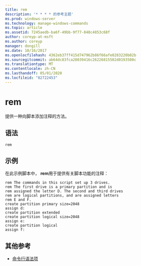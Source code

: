```yaml
---
title: rem
description: '* * * * 的参考主题'
ms.prod: windows-server
ms.technology: manage-windows-commands
ms.topic: article
ms.assetid: 7245aedb-ba6f-49bb-9f77-848c4853c68f
author: coreyp-at-msft
ms.author: coreyp
manager: dongill
ms.date: 10/16/2017
ms.openlocfilehash: 4362eb37ff415d747962b86f66afe0283220b02b
ms.sourcegitcommit: ab64dc83fca28039416c26226815502d0193500c
ms.translationtype: MT
ms.contentlocale: zh-CN
ms.lasthandoff: 05/01/2020
ms.locfileid: "82722453"
---
```

# <a name="rem"></a>rem



提供一种向脚本添加注释的方法。

## <a name="syntax"></a>语法

```
rem
```

## <a name="examples"></a>示例

在此示例脚本中， **rem**用于提供有关脚本功能的注释：
```
rem The commands in this script set up 3 drives.
rem The first drive is a primary partition and is
rem assigned the letter D. The second and third drives
rem are logical partitions, and are assigned letters
rem E and F.
create partition primary size=2048
assign d:
create partition extended
create partition logical size=2048
assign e:
create partition logical
assign f:
```

## <a name="additional-references"></a>其他参考

- [命令行语法项](command-line-syntax-key.md)

